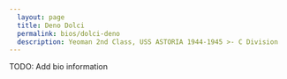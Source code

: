 ```yaml
---
  layout: page
  title: Deno Dolci
  permalink: bios/dolci-deno
  description: Yeoman 2nd Class, USS ASTORIA 1944-1945 >- C Division
---
```


TODO: Add bio information